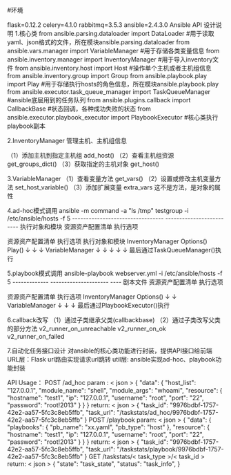 #环境

flask=0.12.2
celery=4.1.0
rabbitmq=3.5.3
ansible=2.4.3.0
Ansible API 设计说明
1.核心类
from ansible.parsing.dataloader import DataLoader  #用于读取yaml、json格式的文件，所在模块ansible.parsing.dataloader
from ansible.vars.manager import VariableManager  #用于存储各类变量信息
from ansible.inventory.manager import InventoryManager #用于导入inventory文件
from ansible.inventory.host import Host #操作单个主机或者主机组信息
from ansible.inventory.group import Group
from ansible.playbook.play import Play  #用于存储执行hosts的角色信息，所在模块ansible.playbook.play
from ansible.executor.task_queue_manager import TaskQueueManager #ansible底层用到的任务队列
from ansible.plugins.callback import CallbackBase #状态回调，各种成功失败的状态
from ansible.executor.playbook_executor import PlaybookExecutor #核心类执行playbook副本

2.InventoryManager
管理主机、主机组信息

（1）添加主机到指定主机组 add_host()
（2）查看主机组资源 get_groups_dict()
（3）获取指定的主机对象 get_host()


3.VariableManager
（1）查看变量方法 get_vars()
（2）设置或修改主机变量方法 set_host_variable()
（3）添加扩展变量 extra_vars 这不是方法，是对象的属性


4.ad-hoc模式调用
ansible -m command -a "ls /tmp" testgroup -i /etc/ansible/hosts -f 5
        --------------------------------- --------------------- ----
                  执行对象和模块              资源资产配置清单     执行选项

资源资产配置清单            执行选项      执行对象和模块
InventoryManager         Options()         Play()
      ↓                     ↓               ↓
VariableManager             ↓               ↓
      ↓                     ↓               ↓
                 最后通过TaskQueueManager()执行


5.playbook模式调用
ansible-playbook webserver.yml -i /etc/ansible/hosts -f 5
                 ------------- --------------------- ----
                   剧本文件       资源资产配置清单      执行选项

资源资产配置清单            执行选项
InventoryManager         Options()
      ↓                     ↓
VariableManager             ↓
      ↓                     ↓
     最后通过PlaybookExecutor()执行

6.callback改写
（1）通过子类继承父类(callbackbase)
（2）通过子类改写父类的部分方法
    v2_runner_on_unreachable
    v2_runner_on_ok
    v2_runner_on_failed

7.自动化任务接口设计
    对ansible的核心类功能进行封装，提供API接口给前端
    URL层：Flask url路由实现请求url跳转
    util层: ansible实现ad-hoc、playbook功能封装

API Usage：
POST /ad_hoc
param : < json >
{ 
    "data": {
       "host_list": "127.0.0.1", 
       "module_name": "shell",
       "module_args": "whoami", 
       "resource": {
          "hostname": "test1", 
          "ip": "127.0.0.1",
          "username": "root", 
          "port": "22", 
          "password": "root!2013"
        }
     }
}
return: < json >
{
    "task_id": "9976bdbf-1757-42e2-aa57-5fc3c8eb5ffb",
    "task_url": "/taskstats/ad_hoc/9976bdbf-1757-42e2-aa57-5fc3c8eb5ffb"
}
POST /playbook
param: < json >
{
  "data": {
       "playbooks": {
          "pb_name": "xx.yaml", 
          "pb_type": "host"
       },
       "resource": {
          "hostname": "test1", 
          "ip": "127.0.0.1",
          "username": "root", 
          "port": "22", 
          "password": "root!2013"
        }
     } 
}
return: < json >
{
    "task_id": "9976bdbf-1757-42e2-aa57-5fc3c8eb5ffb",
    "task_url": "/taskstats/playbook/9976bdbf-1757-42e2-aa57-5fc3c8eb5ffb"
}
GET /taskstats/< task_type >/< task_id >
return: < json >
{
    "state": "task_state",
    "status": "task_info",
}
